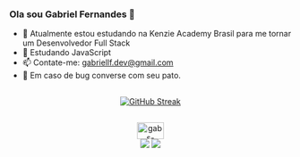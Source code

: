 ### Ola sou Gabriel Fernandes 👋


- 🔭 Atualmente estou estudando na Kenzie Academy Brasil para me tornar um Desenvolvedor Full Stack
- 🌱 Estudando JavaScript
- 📫 Contate-me: gabriellf.dev@gmail.com
- 🦆 Em caso de bug converse com seu pato.

##



<div align="center">

[![GitHub Streak](http://github-readme-streak-stats.herokuapp.com/?user=gabriellfernandes&theme=dark&date_format=M%20j%5B%2C%20Y%5D)](https://git.io/streak-stats)

</div>

##

<div align="center" style="display:inline_block">
  <img align="center" alt="gabs-HTML " height="30" width="48" src="https://raw.githubusercontent.com/devicons/devicon/master/icons/html5/html5-original.svg%22%3E
   <img align="center" alt="gabs-CSS" height="30" width="40" src="https://raw.githubusercontent.com/devicons/devicon/master/icons/css3/css3-original.svg%22%3E
   <img align="center" alt="gabs-3s" height="30" width="40" src="https://raw.githubusercontent.com/devicons/devicon/master/icons/javascript/javascript-plain.svg%22%3E
   <img align="center" alt="gabs-React" height="30" width="40" src="https://raw.githubusercontent.com/devicons/devicon/master/icons/react/react-original.svg%22%3E
  <img align="center" alt="gabs-Python" height="30" width="40" src="https://raw.githubusercontent.com/devicons/devicon/master/icons/git/git-original.svg%22%3E

##

<div align="center">
  <a href = "gabriellf.dev@gmail.com"><img src="https://img.shields.io/badge/-Gmail-%23333?style=for-the-badge&logo=gmail&logoColor=white" target="_blank"></a>
  <a href="https://www.linkedin.com/in/gabriel-lima-fernandes/" target="_blank"><img src="https://img.shields.io/badge/-LinkedIn-%230077B5?style=for-the-badge&logo=linkedin&logoColor=white" target="_blank"></a>
</div>
